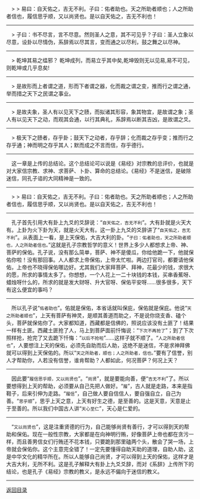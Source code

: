 &emsp;> > 易曰：自天佑之，吉无不利。子曰：佑者助也。天之所助者顺也；人之所助者信也，履信思乎顺，又以尚贤也。是以自天佑之，吉无不利也！
___
&emsp;> 子曰：书不尽言，言不尽意。然则圣人之意，其不可见乎？子曰：圣人立象以尽意，设卦以尽情伪，系辞焉以尽其言，变而通之以尽利，鼓之舞之以尽神。
___
&emsp;> 乾坤其易之缊邪？ 乾坤成列，而易立乎其中矣,乾坤毁则无以见易,易不可见，则乾坤或几乎息矣!
___
&emsp;> 是故形而上者谓之道，形而下者谓之器，化而裁之谓之变，推而行之谓之通，举而措之天下之民谓之事业。
___
&emsp;> 是故夫象，圣人有以见天下之赜，而拟诸其形容，象其物宜，是故谓之象；圣人有以见天下之动，而观其会通，以行其典礼，系辞焉以断其吉凶，是故谓之爻。
___
&emsp;> 极天下之赜者，存乎卦；鼓天下之动者，存乎辞；化而裁之存乎变；推而行之存乎通；神而明之存乎其人；默而成之不言而信，存乎德行。
___
&emsp;这一章是上传的总结论。这个总结论可以说是《易经》对宗教的总评价，也就是对大家信宗教、求神、求菩萨、卜卦、算命的总结论。《易经》不是迷信，是破除迷信，同孔子谘的大同精神是一致的。
___
&emsp;> > 易曰：自天佑之，吉无不利。子曰：佑者助也。天之所助者顺也；人之所助者信也，履信思乎顺，又以尚贤也。是以自天佑之，吉无不利也！
___
&emsp;孔子首先引用大有卦上九爻的爻辞说：“``自天佑之，吉无不利``”。大有卦就是火天大有。上卦为火下卦为天，就是火天大有。这一卦上九爻的爻辞讲了“``自天佑之，吉无不利``”。从表面上一看，是上天保佑，大吉大利的卦。“``子曰：佑者助也，天之所助者顺也，人之所助者信也。``”这就是孔子宗教哲学的意义！世界上多少人都想求上帝、神、菩萨的保佑。孔子说，没有那么简单，菩萨、神不是傻瓜，你给他跪一下，他就保佑你啦！没有那回事。人人都求上帝保佑，上帝太忙啦。两边打官司，都要请他保佑，上帝也不晓得保佑哪边好。尤其我们大家拜菩萨、拜神，花最少的钱，求很大的愿，所求的事情太多了。你想想，一个人花上一二十块钱的本钱，买串香蕉呀、蜡烛呀什么的，所求的就是发大财呀、升大官呀、保佑平安呀……很多很多，天下有这么便宜的事吗？
___
&emsp;所以孔子说“``佑者助也``”。佑就是保佑，本省话就叫保庇，保佑就是保庇。他说“``天之所助者顺也``”，上天有菩萨有神灵，是顺其善道而助之，不是说你烧支香、磕个头，菩萨就保佑你了。大家都知道，西藏都是信佛的，照说应该没有土匪了！结果一样有土匪。西藏土匪抢了人，马上到菩萨面前忏悔说：“``下次不再抢了``”；到了下次照样抢，抢完了又去跪下忏悔：“``以后不抢啦``”……这样子就不顺了。“``人之所助者信也``”，人要想注上天的保佑，必须先自助而后人助，这绝不是迷信，不是求神拜佛就可以得到上天保佑的。所以“``天之所助者，顺也；人之所助者，信也。``”要有了信誉，别人才帮助你，人若没有信誉，谁肯帮助？人都如此，何况菩萨？何况上天？
___
&emsp;因此要“``履信思乎顺，又以尚贤也``”。“``尚贤``”，就是要能向善，便“``吉无不利``”了。所以要想得到上天的帮助，必须要从自己先把人做好。“``履``”，古人就是走路，本来是指鞋子，后来引伸为走路。“``履信``”，自己做人要自信信人，要自强自立，自己为善。“``思乎顺``”，思乎上天之意，上天有好生之德，是至善的。这是天意，天意是止于至善的。所以我们中国古人讲“``天心至仁``”，天心是仁爱的。
___
&emsp;“``又以尚贤也``”，这是注重贤德的行为，自己能够尚贤有善行，才可以得到天的帮助和保佑。现在一般性宗教，大家都是在向神明行贿，好像菩萨上帝也都在贪污一样，而且善男信女们行贿还不花本钱，只要跪到那里磕两个头，散会了哭一场，上帝就会保佑你。这个主意完全错了！一定先要懂得自助天助的道理，自助人助，这是中华文化的精华所在。所以人能够自己尚贤，才可以得到上天的保佑，这样才是大吉大利，无所不利。这是孔子解释大有卦上九爻爻辞，而对《系辞》上传所下的结论，也是孔子《易经》宗教的教义，是永远不偏向于迷信的教义。
___
[返回目录](../../master/README.md#目录)